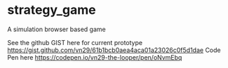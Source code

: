 # strategy_game
A simulation browser based game

See the github GIST here for current prototype https://gist.github.com/vn29/61b1bcb0aea4aca01a23026c0f5d1dae
Code Pen here https://codepen.io/vn29-the-looper/pen/oNvmEbq
